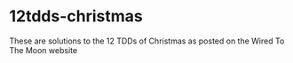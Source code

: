 12tdds-christmas
================

These are solutions to the 12 TDDs of Christmas as posted on the Wired To The Moon website